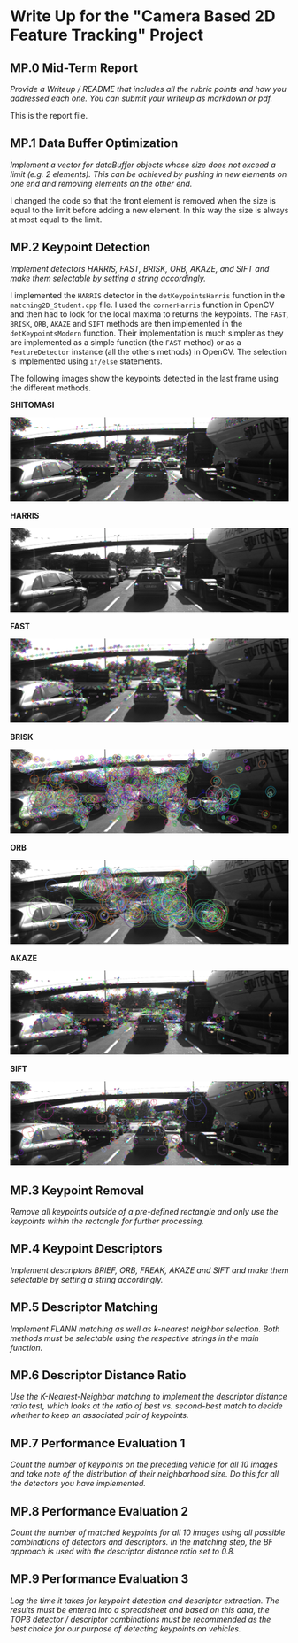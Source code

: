 # Write Up for the "Camera Based 2D Feature Tracking" Project

## MP.0 Mid-Term Report

*Provide a Writeup / README that includes all the rubric points and how you addressed each one. You can submit your writeup as markdown or pdf.*

This is the report file.

## MP.1 Data Buffer Optimization

*Implement a vector for dataBuffer objects whose size does not exceed a limit (e.g. 2 elements). This can be achieved by pushing in new elements on one end and removing elements on the other end.*

I changed the code so that the front element is removed when the size is equal to the limit before adding a new element. In this way the size is always at most equal to the limit.

## MP.2 Keypoint Detection

*Implement detectors HARRIS, FAST, BRISK, ORB, AKAZE, and SIFT and make them selectable by setting a string accordingly.*

I implemented the `HARRIS` detector in the `detKeypointsHarris` function in the `matching2D_Student.cpp` file. I used the `cornerHarris` function in OpenCV and then had to look for the local maxima to returns the keypoints. The `FAST`, `BRISK`, `ORB`, `AKAZE` and `SIFT` methods are then implemented in the `detKeypointsModern` function. Their implementation is much simpler as they are implemented as a simple function (the `FAST` method) or as a `FeatureDetector` instance (all the others methods) in OpenCV. The selection is implemented using `if/else` statements.

The following images show the keypoints detected in the last frame using the different methods.

**SHITOMASI**

![](doc-images/SHITOMASI.png)

**HARRIS**

![](doc-images/HARRIS.png)

**FAST**

![](doc-images/FAST.png)

**BRISK**

![](doc-images/BRISK.png)

**ORB**

![](doc-images/ORB.png)

**AKAZE**

![](doc-images/AKAZE.png)

**SIFT**

![](doc-images/SIFT.png)

## MP.3 Keypoint Removal

*Remove all keypoints outside of a pre-defined rectangle and only use the keypoints within the rectangle for further processing.*

## MP.4 Keypoint Descriptors

*Implement descriptors BRIEF, ORB, FREAK, AKAZE and SIFT and make them selectable by setting a string accordingly.*

## MP.5 Descriptor Matching

*Implement FLANN matching as well as k-nearest neighbor selection. Both methods must be selectable using the respective strings in the main function.*

## MP.6 Descriptor Distance Ratio

*Use the K-Nearest-Neighbor matching to implement the descriptor distance ratio test, which looks at the ratio of best vs. second-best match to decide whether to keep an associated pair of keypoints.*

## MP.7 Performance Evaluation 1

*Count the number of keypoints on the preceding vehicle for all 10 images and take note of the distribution of their neighborhood size. Do this for all the detectors you have implemented.*

## MP.8 Performance Evaluation 2

*Count the number of matched keypoints for all 10 images using all possible combinations of detectors and descriptors. In the matching step, the BF approach is used with the descriptor distance ratio set to 0.8.*

## MP.9 Performance Evaluation 3

*Log the time it takes for keypoint detection and descriptor extraction. The results must be entered into a spreadsheet and based on this data, the TOP3 detector / descriptor combinations must be recommended as the best choice for our purpose of detecting keypoints on vehicles.*


